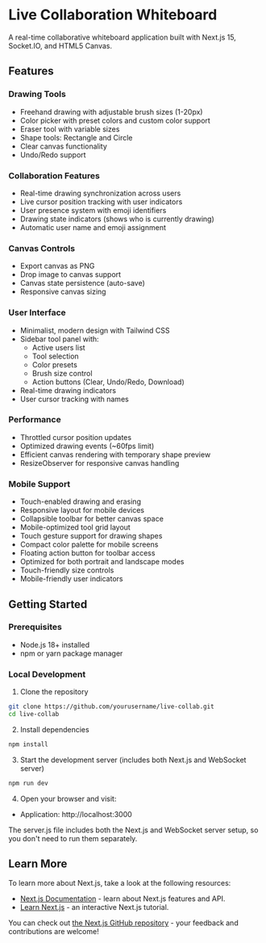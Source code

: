 # Live Collaboration Whiteboard

A real-time collaborative whiteboard application built with Next.js 15, Socket.IO, and HTML5 Canvas.

## Features

### Drawing Tools
- Freehand drawing with adjustable brush sizes (1-20px)
- Color picker with preset colors and custom color support
- Eraser tool with variable sizes
- Shape tools: Rectangle and Circle
- Clear canvas functionality
- Undo/Redo support

### Collaboration Features
- Real-time drawing synchronization across users
- Live cursor position tracking with user indicators
- User presence system with emoji identifiers
- Drawing state indicators (shows who is currently drawing)
- Automatic user name and emoji assignment

### Canvas Controls
- Export canvas as PNG
- Drop image to canvas support
- Canvas state persistence (auto-save)
- Responsive canvas sizing

### User Interface
- Minimalist, modern design with Tailwind CSS
- Sidebar tool panel with:
  - Active users list
  - Tool selection
  - Color presets
  - Brush size control
  - Action buttons (Clear, Undo/Redo, Download)
- Real-time drawing indicators
- User cursor tracking with names

### Performance
- Throttled cursor position updates
- Optimized drawing events (~60fps limit)
- Efficient canvas rendering with temporary shape preview
- ResizeObserver for responsive canvas handling

### Mobile Support
- Touch-enabled drawing and erasing
- Responsive layout for mobile devices
- Collapsible toolbar for better canvas space
- Mobile-optimized tool grid layout
- Touch gesture support for drawing shapes
- Compact color palette for mobile screens
- Floating action button for toolbar access
- Optimized for both portrait and landscape modes
- Touch-friendly size controls
- Mobile-friendly user indicators

## Getting Started

### Prerequisites
- Node.js 18+ installed
- npm or yarn package manager

### Local Development
1. Clone the repository
```bash
git clone https://github.com/yourusername/live-collab.git
cd live-collab
```

2. Install dependencies
```bash
npm install
```

3. Start the development server (includes both Next.js and WebSocket server)
```bash
npm run dev
```

4. Open your browser and visit:
- Application: http://localhost:3000

The server.js file includes both the Next.js and WebSocket server setup, so you don't need to run them separately.

## Learn More

To learn more about Next.js, take a look at the following resources:

- [Next.js Documentation](https://nextjs.org/docs) - learn about Next.js features and API.
- [Learn Next.js](https://nextjs.org/learn) - an interactive Next.js tutorial.

You can check out [the Next.js GitHub repository](https://github.com/vercel/next.js) - your feedback and contributions are welcome!
